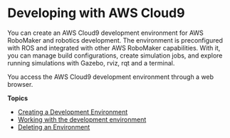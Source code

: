 # Developing with AWS Cloud9<a name="cloud9"></a>

You can create an AWS Cloud9 development environment for AWS RoboMaker and robotics development\. The environment is preconfigured with ROS and integrated with other AWS RoboMaker capabilities\. With it, you can manage build configurations, create simulation jobs, and explore running simulations with Gazebo, rviz, rqt and a terminal\. 

You access the AWS Cloud9 development environment through a web browser\. 

**Topics**
+ [Creating a Development Environment](cloud9-create-ide.md)
+ [Working with the development environment](cloud9-using-ide.md)
+ [Deleting an Environment](cloud9-delete-ide.md)